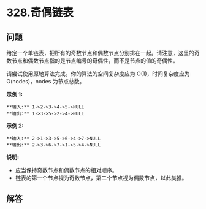 # 328.奇偶链表

## 问题

给定一个单链表，把所有的奇数节点和偶数节点分别排在一起。请注意，这里的奇数节点和偶数节点指的是节点编号的奇偶性，而不是节点的值的奇偶性。

请尝试使用原地算法完成。你的算法的空间复杂度应为 O(1)，时间复杂度应为 O(nodes)，nodes 为节点总数。

**示例 1:**

```
**输入:** 1->2->3->4->5->NULL
**输出:** 1->3->5->2->4->NULL

```

**示例 2:**

```
**输入:** 2->1->3->5->6->4->7->NULL
**输出:** 2->3->6->7->1->5->4->NULL
```

**说明:**

* 应当保持奇数节点和偶数节点的相对顺序。
* 链表的第一个节点视为奇数节点，第二个节点视为偶数节点，以此类推。



## 解答

